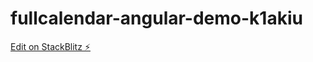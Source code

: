 # fullcalendar-angular-demo-k1akiu

[Edit on StackBlitz ⚡️](https://stackblitz.com/edit/fullcalendar-angular-demo-k1akiu)